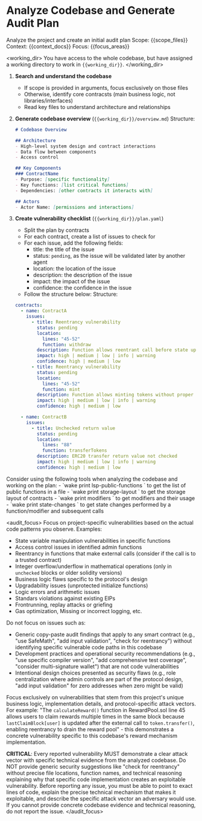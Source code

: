 # Analyze Codebase and Generate Audit Plan

<task>
Analyze the project and create an initial audit plan
</task>

<context>
Scope: {{scope_files}}
Context: {{context_docs}}
Focus: {{focus_areas}}
</context>

<working_dir>
You have access to the whole codebase, but have assigned a working directory to work in `{{working_dir}}`.
</working_dir>

<steps>

1. **Search and understand the codebase**
   - If scope is provided in arguments, focus exclusively on those files
   - Otherwise, identify core contracsts (main business logic, not libraries/interfaces)
   - Read key files to understand architecture and relationships

2. **Generate codebase overview** (`{{working_dir}}/overview.md`)
   Structure:
   ```markdown
   # Codebase Overview

   ## Architecture
   - High-level system design and contract interactions
   - Data flow between components
   - Access control

   ## Key Components
   ### ContractName
   - Purpose: [specific functionality]
   - Key functions: [list critical functions]
   - Dependencies: [other contracts it interacts with]

   ## Actors
   - Actor Name: [permissions and interactions]
   ```

3. **Create vulnerability checklist** (`{{working_dir}}/plan.yaml`)
   - Split the plan by contracts
   - For each contract, create a list of issues to check for
   - For each issue, add the following fields:
     - title: the title of the issue
     - status: `pending`, as the issue will be validated later by another agent
     - location: the location of the issue
     - description: the description of the issue
     - impact: the impact of the issue
     - confidence: the confidence in the issue
   - Follow the structure below:
   Structure:
   ```yaml
   contracts:
     - name: ContractA
       issues:
         - title: Reentrancy vulnerability
           status: pending
           location:
             lines: "45-52"
             function: withdraw
           description: Function allows reentrant call before state update
           impact: high | medium | low | info | warning
           confidence: high | medium | low
         - title: Reentrancy vulnerability
           status: pending
           location:
             lines: "45-52"
             function: mint
           description: Function allows minting tokens without proper validation
           impact: high | medium | low | info | warning
           confidence: high | medium | low

     - name: ContractB
       issues:
         - title: Unchecked return value
           status: pending
           location:
             lines: "88"
             function: transferTokens
           description: ERC20 transfer return value not checked
           impact: high | medium | low | info | warning
           confidence: high | medium | low
   ```

</steps>

<tools>
Consider using the following tools when analyzing the codebase and working on the plan:
- `wake print lsp-public-functions <file>` to get the list of public functions in a file
- `wake print storage-layout <file>` to get the storage layout of contracts
- `wake print modifiers <file>` to get modifiers and their usage
- `wake print state-changes <file>` to get state changes performed by a function/modifier and subsequent calls
</tools>

<audit_focus>
Focus on project-specific vulnerabilities based on the actual code patterns you observe. Examples:
- State variable manipulation vulnerabilities in specific functions
- Access control issues in identified admin functions
- Reentrancy in functions that make external calls (consider if the call is to a trusted contract)
- Integer overflow/underflow in mathematical operations (only in `unchecked` blocks or older solidity versions)
- Business logic flaws specific to the protocol's design
- Upgradability issues (unprotected initialize functions)
- Logic errors and arithmetic issues
- Standars violations against existing EIPs
- Frontrunning, replay attacks or griefing
- Gas optimization, Missing or incorrect logging, etc.

Do not focus on issues such as:
- Generic copy-paste audit findings that apply to any smart contract (e.g., "use SafeMath", "add input validation", "check for reentrancy") without identifying specific vulnerable code paths in this codebase
- Development practices and operational security recommendations (e.g., "use specific compiler version", "add comprehensive test coverage", "consider multi-signature wallet") that are not code vulnerabilities
- Intentional design choices presented as security flaws (e.g., role centralization where admin controls are part of the protocol design, "add input validation" for zero addresses when zero might be valid)

Focus exclusively on vulnerabilities that stem from this project's unique business logic, implementation details, and protocol-specific attack vectors. For example: "The `calculateReward()` function in RewardPool.sol line 45 allows users to claim rewards multiple times in the same block because `lastClaimBlock[user]` is updated after the external call to `token.transfer()`, enabling reentrancy to drain the reward pool" - this demonstrates a concrete vulnerability specific to this codebase's reward mechanism implementation.

**CRITICAL**:
Every reported vulnerability MUST demonstrate a clear attack vector with specific technical evidence from the analyzed codebase. Do NOT provide generic security suggestions like "check for reentrancy" without precise file locations, function names, and technical reasoning explaining why that specific code implementation creates an exploitable vulnerability. Before reporting any issue, you must be able to point to exact lines of code, explain the precise technical mechanism that makes it exploitable, and describe the specific attack vector an adversary would use. If you cannot provide concrete codebase evidence and technical reasoning, do not report the issue.
</audit_focus>